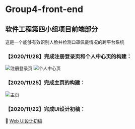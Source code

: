 # Group4-front-end
## 软件工程第四小组项目前端部分
这是一个能够有效识别人脸并检测口罩佩戴情况的跨平台系统

### 【2020/11/28】完成注册登录页和个人中心页的构建：
![注册登录页](https://img-blog.csdnimg.cn/20201128170102663.PNG)
![个人中心页](https://img-blog.csdnimg.cn/20201128170113422.PNG)

### 【2020/11/25】完成主页的构建：
![主页](https://img-blog.csdnimg.cn/20201125101556864.PNG)

### 【2020/11/22】完成UI设计初稿：
:bookmark_tabs: [Web UI设计初稿](https://github.com/Amoniaa/Group4-project-documentation/blob/main/%E9%A1%B9%E7%9B%AE%E5%8E%9F%E5%9E%8BUI%E8%AE%BE%E8%AE%A1.md)
